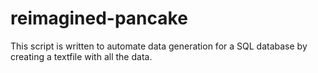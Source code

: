 # reimagined-pancake
This script is written to automate data generation for a SQL database by creating a textfile with all the data.
